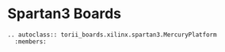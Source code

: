 # Spartan3 Boards

```{eval-rst}
.. autoclass:: torii_boards.xilinx.spartan3.MercuryPlatform
  :members:
```
